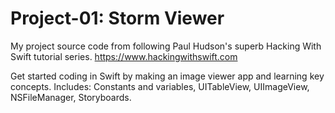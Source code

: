 # Project-01: Storm Viewer
My project source code from following Paul Hudson's superb Hacking With Swift tutorial series. https://www.hackingwithswift.com

Get started coding in Swift by making an image viewer app and learning key concepts.
Includes: Constants and variables, UITableView, UIImageView, NSFileManager, Storyboards.
